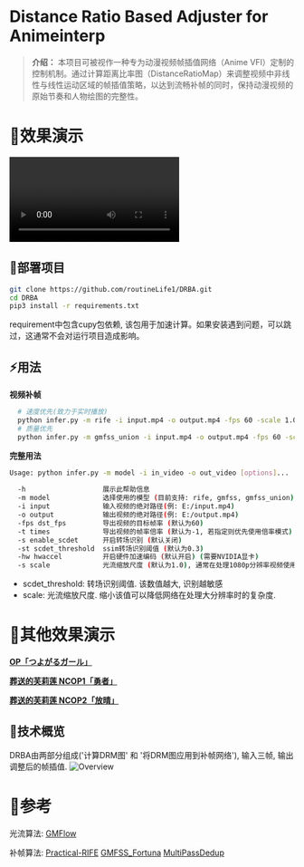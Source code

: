 # Distance Ratio Based Adjuster for Animeinterp

> **介绍：** 本项目可被视作一种专为动漫视频帧插值网络（Anime VFI）定制的控制机制。通过计算距离比率图（DistanceRatioMap）来调整视频中非线性与线性运动区域的帧插值策略，以达到流畅补帧的同时，保持动漫视频的原始节奏和人物绘图的完整性。

# 👀效果演示

![compare](assert/demo.mp4)

## 🔧部署项目

```bash
git clone https://github.com/routineLife1/DRBA.git
cd DRBA
pip3 install -r requirements.txt
```
requirement中包含cupy包依赖, 该包用于加速计算。如果安装遇到问题，可以跳过，这通常不会对运行项目造成影响。
## ⚡用法 

**视频补帧**
```bash
  # 速度优先(致力于实时播放)
  python infer.py -m rife -i input.mp4 -o output.mp4 -fps 60 -scale 1.0 -s -st 0.3 -hw
  # 质量优先
  python infer.py -m gmfss_union -i input.mp4 -o output.mp4 -fps 60 -scale 1.0 -s -st 0.3 -hw
```

**完整用法**
```bash
Usage: python infer.py -m model -i in_video -o out_video [options]...
       
  -h                   展示此帮助信息
  -m model             选择使用的模型 (目前支持: rife, gmfss, gmfss_union) (默认为rife)
  -i input             输入视频的绝对路径(例: E:/input.mp4)
  -o output            输出视频的绝对路径(例: E:/output.mp4)
  -fps dst_fps         导出视频的目标帧率 (默认为60)
  -t times             导出视频的帧率倍率 (默认为-1, 若指定则优先使用倍率模式)
  -s enable_scdet      开启转场识别 (默认关闭)
  -st scdet_threshold  ssim转场识别阈值 (默认为0.3)
  -hw hwaccel          开启硬件加速编码 (默认开启) (需要NVIDIA显卡)
  -s scale             光流缩放尺度 (默认为1.0), 通常在处理1080p分辨率视频使用1.0, 4K分辨率时使用0.5
```

- scdet_threshold: 转场识别阈值. 该数值越大, 识别越敏感
- scale: 光流缩放尺度. 缩小该值可以降低网络在处理大分辨率时的复杂度.

# 👀其他效果演示

**[OP「つよがるガール」](https://www.bilibili.com/video/BV1uJtPe9EdY/?share_source=copy_web&vd_source=8a8926eb0f1d5f0f1cab7529c8f51282)**

**[葬送的芙莉莲 NCOP1「勇者」](https://www.bilibili.com/video/BV12QsaeREmr/?share_source=copy_web&vd_source=8a8926eb0f1d5f0f1cab7529c8f51282)**

**[葬送的芙莉莲 NCOP2「放晴」](https://www.bilibili.com/video/BV1RYs8eFE77/?share_source=copy_web&vd_source=8a8926eb0f1d5f0f1cab7529c8f51282)**

## 📖技术概览
DRBA由两部分组成('计算DRM图' 和 '将DRM图应用到补帧网络'), 输入三帧, 输出调整后的帧插值.
![Overview](assert/Overview.png)

# 🔗参考
光流算法: [GMFlow](https://github.com/haofeixu/gmflow)

补帧算法: [Practical-RIFE](https://github.com/hzwer/Practical-RIFE) [GMFSS_Fortuna](https://github.com/98mxr/GMFSS_Fortuna) [MultiPassDedup](https://github.com/routineLife1/MultiPassDedup)